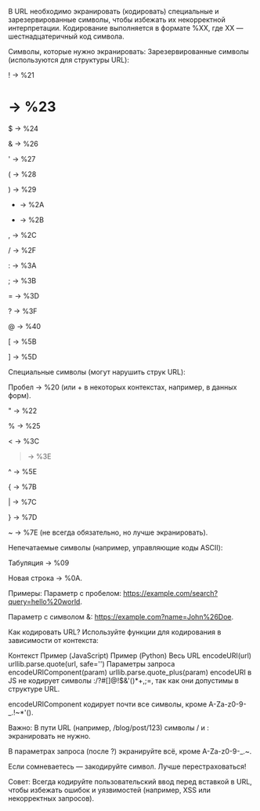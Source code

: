 В URL необходимо экранировать (кодировать) специальные и зарезервированные символы, чтобы избежать их некорректной интерпретации. Кодирование выполняется в формате %XX, где XX — шестнадцатеричный код символа.

Символы, которые нужно экранировать:
Зарезервированные символы (используются для структуры URL):

! → %21

# → %23

$ → %24

& → %26

' → %27

( → %28

) → %29

* → %2A

+ → %2B

, → %2C

/ → %2F

: → %3A

; → %3B

= → %3D

? → %3F

@ → %40

[ → %5B

] → %5D

Специальные символы (могут нарушить струк URL):

Пробел → %20 (или + в некоторых контекстах, например, в данных форм).

" → %22

% → %25

< → %3C

> → %3E

^ → %5E

{ → %7B

| → %7C

} → %7D

~ → %7E (не всегда обязательно, но лучше экранировать).

Непечатаемые символы (например, управляющие коды ASCII):

Табуляция → %09

Новая строка → %0A.

Примеры:
Параметр с пробелом:
https://example.com/search?query=hello%20world.

Параметр с символом &:
https://example.com?name=John%26Doe.

Как кодировать URL?
Используйте функции для кодирования в зависимости от контекста:

Контекст	Пример (JavaScript)	Пример (Python)
Весь URL	encodeURI(url)	urllib.parse.quote(url, safe='')
Параметры запроса	encodeURIComponent(param)	urllib.parse.quote_plus(param)
encodeURI в JS не кодирует символы :/?#[]@!$&'()*+,;=, так как они допустимы в структуре URL.

encodeURIComponent кодирует почти все символы, кроме A-Za-z0-9-_.!~*'().

Важно:
В пути URL (например, /blog/post/123) символы / и : экранировать не нужно.

В параметрах запроса (после ?) экранируйте всё, кроме A-Za-z0-9-_.~.

Если сомневаетесь — закодируйте символ. Лучше перестраховаться!

Совет:
Всегда кодируйте пользовательский ввод перед вставкой в URL, чтобы избежать ошибок и уязвимостей (например, XSS или некорректных запросов).
